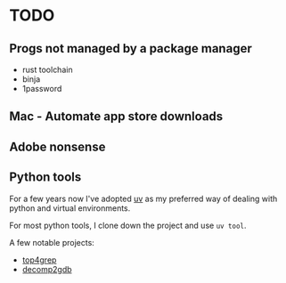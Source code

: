 # TODO

## Progs not managed by a package manager
- rust toolchain
- binja
- 1password

## Mac - Automate app store downloads

## Adobe nonsense

## Python tools

For a few years now I've adopted [uv](https://github.com/astral-sh/uv) as my preferred way of dealing with python and virtual environments.

For most python tools, I  clone down the project and use `uv tool`.

A few notable projects:
- [top4grep](https://github.com/Kyle-Kyle/top4grep)
- [decomp2gdb](https://github.com/mahaloz/decomp2dbg)
